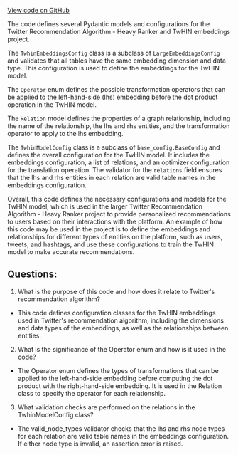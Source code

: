 [View code on GitHub](https://github.com/twitter/the-algorithm-ml/projects/twhin/models/config.py)

The code defines several Pydantic models and configurations for the Twitter Recommendation Algorithm - Heavy Ranker and TwHIN embeddings project. 

The `TwhinEmbeddingsConfig` class is a subclass of `LargeEmbeddingsConfig` and validates that all tables have the same embedding dimension and data type. This configuration is used to define the embeddings for the TwHIN model.

The `Operator` enum defines the possible transformation operators that can be applied to the left-hand-side (lhs) embedding before the dot product operation in the TwHIN model.

The `Relation` model defines the properties of a graph relationship, including the name of the relationship, the lhs and rhs entities, and the transformation operator to apply to the lhs embedding.

The `TwhinModelConfig` class is a subclass of `base_config.BaseConfig` and defines the overall configuration for the TwHIN model. It includes the embeddings configuration, a list of relations, and an optimizer configuration for the translation operation. The validator for the `relations` field ensures that the lhs and rhs entities in each relation are valid table names in the embeddings configuration.

Overall, this code defines the necessary configurations and models for the TwHIN model, which is used in the larger Twitter Recommendation Algorithm - Heavy Ranker project to provide personalized recommendations to users based on their interactions with the platform. An example of how this code may be used in the project is to define the embeddings and relationships for different types of entities on the platform, such as users, tweets, and hashtags, and use these configurations to train the TwHIN model to make accurate recommendations.
## Questions: 
 1. What is the purpose of this code and how does it relate to Twitter's recommendation algorithm?
- This code defines configuration classes for the TwHIN embeddings used in Twitter's recommendation algorithm, including the dimensions and data types of the embeddings, as well as the relationships between entities. 

2. What is the significance of the Operator enum and how is it used in the code?
- The Operator enum defines the types of transformations that can be applied to the left-hand-side embedding before computing the dot product with the right-hand-side embedding. It is used in the Relation class to specify the operator for each relationship.

3. What validation checks are performed on the relations in the TwhinModelConfig class?
- The valid_node_types validator checks that the lhs and rhs node types for each relation are valid table names in the embeddings configuration. If either node type is invalid, an assertion error is raised.